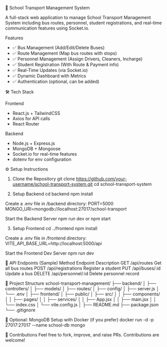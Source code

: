 🚌 School Transport Management System


A full-stack web application to manage School Transport Management System including bus routes, personnel, student registrations, and real-time communication features using Socket.io.


Features

- ✅ Bus Management (Add/Edit/Delete Buses)
- ✅ Route Management (Map bus routes with stops)
- ✅ Personnel Management (Assign Drivers, Cleaners, Incharge)
- ✅ Student Registration (With Route & Payment info)
- ✅ Real-Time Updates (via Socket.io)
- ✅ Dynamic Dashboard with Metrics
- ✅ Authentication (optional, can be added)


🛠️ Tech Stack

Frontend
- React.js + TailwindCSS
- Axios for API calls
- React Router

Backend
- Node.js + Express.js
- MongoDB + Mongoose
- Socket.io for real-time features
- dotenv for env configuration


⚙️ Setup Instructions

1. Clone the Repository
git clone https://github.com/your-username/school-transport-system.git
cd school-transport-system


2. Setup Backend
cd backend
npm install


Create a .env file in /backend directory:
PORT=5000
MONGO_URI=mongodb://localhost:27017/school-transport


Start the Backend Server
npm run dev
or
npm start


3. Setup Frontend
cd ../frontend
npm install


Create a .env file in /frontend directory:
VITE_API_BASE_URL=http://localhost:5000/api


Start the Frontend Dev Server
npm run dev



🔌 API Endpoints (Sample)
Method	Endpoint	          Description
GET	    /api/routes	        Get all bus routes
POST	  /api/registrations	Register a student
PUT	    /api/buses/:id	    Update a bus
DELETE	/api/personnel/:id	Delete personnel record




📁 Project Structure
school-transport-management/
├── backend/
│   ├── controllers/
│   ├── models/
│   ├── routes/
│   ├── config/
│   ├── server.js
│   └── .env
│
├── frontend/
│   ├── public/
│   ├── src/
│   │   ├── components/
│   │   ├── pages/
│   │   ├── services/
│   │   ├── App.jsx
│   │   ├── main.jsx
│   │   └── index.css
│   └── vite.config.js
│
├── README.md
├── package.json
└── .gitignore
  



🧪 Optional: MongoDB Setup with Docker (if you prefer)
docker run -d -p 27017:27017 --name school-db mongo



🤝 Contributions
Feel free to fork, improve, and raise PRs. Contributions are welcome!

